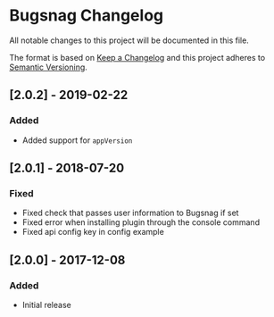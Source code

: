 # Bugsnag Changelog

All notable changes to this project will be documented in this file.

The format is based on [Keep a Changelog](http://keepachangelog.com/) and this project adheres to [Semantic Versioning](http://semver.org/).

## [2.0.2] - 2019-02-22
### Added
- Added support for `appVersion`

## [2.0.1] - 2018-07-20
### Fixed
- Fixed check that passes user information to Bugsnag if set
- Fixed error when installing plugin through the console command
- Fixed api config key in config example

## [2.0.0] - 2017-12-08
### Added
- Initial release
